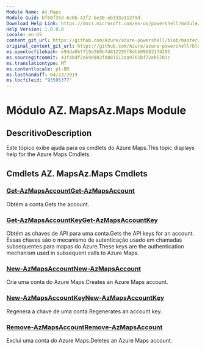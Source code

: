 ```yaml
---
Module Name: Az.Maps
Module Guid: bf60f35d-6c0b-42f2-be30-eb333a31279d
Download Help Link: https://docs.microsoft.com/en-us/powershell/module/az.maps
Help Version: 1.0.0.0
Locale: en-US
content_git_url: https://github.com/Azure/azure-powershell/blob/master/src/Maps/Maps/help/Az.Maps.md
original_content_git_url: https://github.com/Azure/azure-powershell/blob/master/src/Maps/Maps/help/Az.Maps.md
ms.openlocfilehash: e9dda0bf719a360b74812295f8dbb09683174295
ms.sourcegitcommit: 43f4bdf2a59dd82fd881512aa9761bf72eb5703c
ms.translationtype: MT
ms.contentlocale: pt-BR
ms.lasthandoff: 04/23/2019
ms.locfileid: "93595377"
---
```

# <span data-ttu-id="ff6d6-101">Módulo AZ. Maps</span><span class="sxs-lookup"><span data-stu-id="ff6d6-101">Az.Maps Module</span></span>
## <span data-ttu-id="ff6d6-102">Descritivo</span><span class="sxs-lookup"><span data-stu-id="ff6d6-102">Description</span></span>
<span data-ttu-id="ff6d6-103">Este tópico exibe ajuda para os cmdlets do Azure Maps.</span><span class="sxs-lookup"><span data-stu-id="ff6d6-103">This topic displays help for the Azure Maps Cmdlets.</span></span>

## <span data-ttu-id="ff6d6-104">Cmdlets AZ. Maps</span><span class="sxs-lookup"><span data-stu-id="ff6d6-104">Az.Maps Cmdlets</span></span>
### [<span data-ttu-id="ff6d6-105">Get-AzMapsAccount</span><span class="sxs-lookup"><span data-stu-id="ff6d6-105">Get-AzMapsAccount</span></span>](Get-AzMapsAccount.md)
<span data-ttu-id="ff6d6-106">Obtém a conta.</span><span class="sxs-lookup"><span data-stu-id="ff6d6-106">Gets the account.</span></span>

### [<span data-ttu-id="ff6d6-107">Get-AzMapsAccountKey</span><span class="sxs-lookup"><span data-stu-id="ff6d6-107">Get-AzMapsAccountKey</span></span>](Get-AzMapsAccountKey.md)
<span data-ttu-id="ff6d6-108">Obtém as chaves de API para uma conta.</span><span class="sxs-lookup"><span data-stu-id="ff6d6-108">Gets the API keys for an account.</span></span>
<span data-ttu-id="ff6d6-109">Essas chaves são o mecanismo de autenticação usado em chamadas subsequentes para mapas do Azure.</span><span class="sxs-lookup"><span data-stu-id="ff6d6-109">These keys are the authentication mechanism used in subsequent calls to Azure Maps.</span></span>

### [<span data-ttu-id="ff6d6-110">New-AzMapsAccount</span><span class="sxs-lookup"><span data-stu-id="ff6d6-110">New-AzMapsAccount</span></span>](New-AzMapsAccount.md)
<span data-ttu-id="ff6d6-111">Cria uma conta do Azure Maps.</span><span class="sxs-lookup"><span data-stu-id="ff6d6-111">Creates an Azure Maps account.</span></span>

### [<span data-ttu-id="ff6d6-112">New-AzMapsAccountKey</span><span class="sxs-lookup"><span data-stu-id="ff6d6-112">New-AzMapsAccountKey</span></span>](New-AzMapsAccountKey.md)
<span data-ttu-id="ff6d6-113">Regenera a chave de uma conta.</span><span class="sxs-lookup"><span data-stu-id="ff6d6-113">Regenerates an account key.</span></span>

### [<span data-ttu-id="ff6d6-114">Remove-AzMapsAccount</span><span class="sxs-lookup"><span data-stu-id="ff6d6-114">Remove-AzMapsAccount</span></span>](Remove-AzMapsAccount.md)
<span data-ttu-id="ff6d6-115">Exclui uma conta do Azure Maps.</span><span class="sxs-lookup"><span data-stu-id="ff6d6-115">Deletes an Azure Maps account.</span></span>

